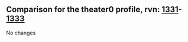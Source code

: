 ## Comparison for the theater0 profile, rvn: [1331](https://github.com/PRO100KatYT/FortniteProfileRevisions/tree/main/profiles/theater0/1331%20theater0.json)-[1333](https://github.com/PRO100KatYT/FortniteProfileRevisions/tree/main/profiles/theater0/1333%20theater0.json)

No changes
